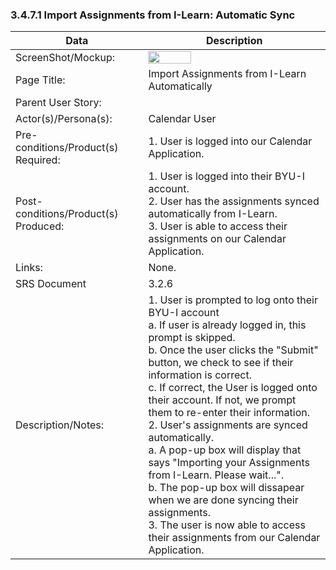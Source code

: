 ### 3.4.7.1 Import Assignments from I-Learn: Automatic Sync

| Data | Description |
| --- |--- |
| ScreenShot/Mockup: | <img  src="https://github.com/MCLifeLeader/CS364/blob/master/SDD/resources/3.4.7.0.png" height="50%" width="50%">|
| Page Title: | Import Assignments from I-Learn Automatically|
| Parent User Story:| |
| Actor(s)/Persona(s): | Calendar User|
| Pre-conditions/Product(s) Required: | 1. User is logged into our Calendar Application.|
| Post-conditions/Product(s) Produced: | 1. User is logged into their BYU-I account. <br> 2. User has the assignments synced automatically from I-Learn. <br> 3. User is able to access their assignments on our Calendar Application.|
| Links: | None.|
| SRS Document | 3.2.6 |
| Description/Notes:| 1. User is prompted to log onto their BYU-I account <br> a. If user is already logged in, this prompt is skipped. <br>b. Once the user clicks the "Submit" button, we check to see if their information is correct.<br> c. If correct, the User is logged onto their account. If not, we prompt them to re-enter their information.<br> 2. User's assignments are synced automatically. <br>a. A pop-up box will display that says "Importing your Assignments from I-Learn. Please wait...".<br>b. The pop-up box will dissapear when we are done syncing their assignments.<br>3. The user is now able to access their assignments from our Calendar Application. |

